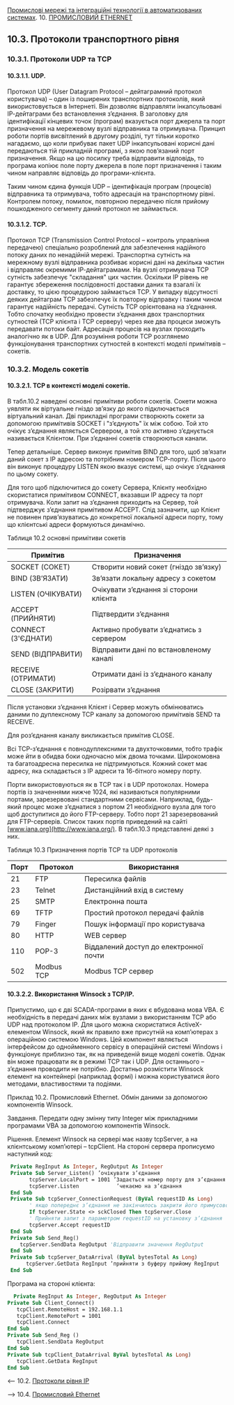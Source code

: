 [Промислові мережі та інтеграційні технології в автоматизованих системах](README.md). 10. [ПРОМИСЛОВИЙ ETHERNET](10.md)

## 10.3. Протоколи транспортного рівня 

### 10.3.1. Протоколи UDP та TCP

#### 10.3.1.1. UDP. 

Протокол UDP (User Datagram Protocol – дейтаграмний протокол користувача) – один із поширених транспортних протоколів, який використовується в Інтернеті. Він дозволяє відправляти інкапсульовані ІР-дейтаграми без встановлення з’єднання. В заголовку для ідентифікації кінцевих точок (програм) вказується порт джерела та порт призначення на мережевому вузлі відправника та отримувача. Принцип роботи портів висвітлений в другому розділі, тут тільки коротко нагадаємо, що коли прибуває пакет UDP інкапсульовані корисні дані передаються тій прикладній програмі, з якою пов’язаний порт призначення. Якщо на цю посилку треба відправити відповідь, то програма копіює поле порту джерела в поле порт призначення і таким чином направляє відповідь до програми-клієнта. 

Таким чином єдина функція UDP – ідентифікація програм (процесів) відправника та отримувача, тобто адресація на транспортному рівні. Контролем потоку, помилок, повторною передачею після прийому пошкодженого сегменту даний протокол не займається. 

#### 10.3.1.2. TCP. 

Протокол TCP (Transmission Control Protocol – контроль управління передачею) спеціально розроблений для забезпечення надійного потоку даних по ненадійній мережі. Транспортна сутність на мережному вузлі відправника розбиває корисні дані на декілька частин і відправляє окремими ІР-дейтаграмами. На вузлі отримувача ТСР сутність забезпечує "складання" цих частин. Оскільки ІР рівень не гарантує збереження послідовності доставки даних та взагалі їх доставку, то цією процедурою займається ТСР. У випадку відсутності деяких дейтаграм ТСР забезпечує їх повторну відправку і таким чином гарантує надійність передачі. Сутність ТСР орієнтована на з’єднання. Тобто спочатку необхідно провести з’єднання двох транспортних сутностей (ТСР клієнта і ТСР серверу) через яке два процеси зможуть передавати потоки байт. Адресація процесів на вузлах проходить аналогічно як в UDP. Для розуміння роботи ТСР розглянемо функціонування транспортних сутностей в контексті моделі примітивів – сокетів. 

### 10.3.2. Модель сокетів

#### 10.3.2.1. TCP в контексті моделі сокетів. 

В табл.10.2 наведені основні примітиви роботи сокетів. Сокети можна уявляти як віртуальне гніздо зв’язку до якого підключається віртуальний канал. Дві прикладні програми створюють сокети за допомогою примітивів SOCKET і "з’єднують" їх між собою. Той хто очікує з’єднання являється Сервером, а той хто активно з’єднується називається Клієнтом. При з’єднанні сокетів створюються канали.  

Тепер детальніше. Сервер виконує примітив BIND для того, щоб зв’язати даний сокет з ІР адресою та потрібним номером ТСР-порту. Після цього він виконує процедуру LISTEN якою вказує системі, що очікує з’єднання по цьому сокету. 

Для того щоб підключитися до сокету Сервера, Клієнту необхідно скористатися примітивом CONNECT, вказавши ІР адресу та порт отримувача. Коли запит на з’єднання приходить на Сервер, той підтверджує з’єднання примітивом ACCEPT. Слід зазначити, що Клієнт не повинен прив’язуватись до конкретної локальної адреси порту, тому що клієнтські адреси формуються динамічно.

Таблиця 10.2 основні примітиви сокетів

| Примітив            | Призначення                              |
| ------------------- | ---------------------------------------- |
| SOCKET  (СОКЕТ)     | Створити  новий сокет (гніздо зв’язку)   |
| BIND  (ЗВ’ЯЗАТИ)    | Зв’язати  локальну адресу з сокетом      |
| LISTEN  (ОЧІКУВАТИ) | Очікувати  з’єднання зі сторони клієнта  |
| ACCEPT  (ПРИЙНЯТИ)  | Підтвердити  з’єднання                   |
| CONNECT  (З'ЄДНАТИ) | Активно  пробувати з’єднатись з сервером |
| SEND  (ВІДПРАВИТИ)  | Відправити  дані по встановленому каналі |
| RECEIVE  (ОТРИМАТИ) | Отримати  дані із з’єднаного каналу      |
| CLOSE  (ЗАКРИТИ)    | Розірвати  з’єднання                     |

Після установки з’єднання Клієнт і Сервер можуть обмінюватись даними по дуплексному ТСР каналу за допомогою примітивів SEND та RECEIVE.

Для роз’єднання каналу викликається примітив CLOSE.  

Всі ТСР-з’єднання є повнодуплексними та двухточковими, тобто трафік може йти в обидва боки одночасно між двома точками. Широкомовна та багатоадресна пересилка не підтримуються. Кожний сокет має адресу, яка складається з ІР адреси та 16-бітного номеру порту. 

Порти використовуються як в TCP так і в UDP протоколах. Номера портів із значеннями нижче 1024, які називаються популярними портами, зарезервовані стандартними сервісами. Наприклад, будь-який процес може з’єднатися з портом 21 необхідного вузла для того щоб доступитися до його FTP-серверу. Тобто порт 21 зарезервований для FTP-серверів. Список таких портів приведений на сайті [www.iana.org](http://www.iana.org/). В табл.10.3 представлені деякі з них.

Таблиця 10.3 Призначення портів TCP та UDP протоколів

| Порт | Протокол   | Використання                           |
| ---- | ---------- | -------------------------------------- |
| 21   | FTP        | Пересилка файлів                       |
| 23   | Telnet     | Дистанційний вхід в систему            |
| 25   | SMTP       | Електронна пошта                       |
| 69   | TFTP       | Простий протокол передачі файлів       |
| 79   | Finger     | Пошук інформації про користувача       |
| 80   | HTTP       | WEB сервер                             |
| 110  | POP-3      | Віддалений доступ до електронної почти |
| 502  | Modbus TCP | Modbus TCP сервер                      |

#### 10.3.2.2. Використання Winsock з TCP/IP. 

Припустимо, що є дві SCADA-програми в яких є вбудована мова VBA. Є необхідність в передачі даних між вузлами з використанням ТСР або UDP над протоколом IP. Для цього можна скористатися ActiveX-елементом Winsock, який як правило вже присутній на комп’ютерах з операційною системою Windows. Цей компонент являється інтерфейсом до однойменного сервісу в операційній системі Windows і функціонує приблизно так, як на приведеній вище моделі сокетів. Однак він може працювати як в режимі TCP так і UDP. Для останнього – з’єднання проводити не потрібно. Достатньо розмістити Winsock елемент на контейнері (наприклад формі) і можна користуватися його методами, властивостями та подіями. 

Приклад 10.2. Промисловий Ethernet. Обмін даними за допомогою компонентів Winsock. 

Завдання. Передати одну змінну типу Integer між прикладними програмами VBA за допомогою компонентів Winsock. 

Рішення. Елемент Winsock на сервері має назву tcpServer, а на клієнтському комп’ютері – tcpClient.  На стороні сервера прописуємо наступний код:

```vb
 Private RegInput As Integer, RegOutput As Integer
 Private Sub Server_Listen() ’очікувати з’єднання
	   tcpServer.LocalPort = 1001 ’Задається номер порту для з’єднання 
	   tcpServer.Listen 		   ’чекаємо на з’єднання	
 End Sub
 Private Sub tcpServer_ConnectionRequest (ByVal requestID As Long)
	   ' якщо попереднє з’єднання не закінчилось закрити його примусово
   	   If tcpServer.State <> sckClosed Then tcpServer.Close
	   ' Прийняти запит з параметром requestID на установку з’єднання
	   tcpServer.Accept requestID
 End Sub
 Private Sub Send_Reg()
	tcpServer.SendData RegOutput 'Відправити значення RegOutput
 End Sub
 Private Sub tcpServer_DataArrival (ByVal bytesTotal As Long)
      tcpServer.GetData RegInput ’прийняти з буферу прийому RegInput
 End Sub
```

Програма на стороні клієнта:

```vb
  Private RegInput As Integer, RegOutput As Integer
Private Sub Client_Connect()
   tcpClient.RemoteHost = 192.168.1.1
   tcpClient.RemotePort = 1001
   tcpClient.Connect
End Sub
Private Sub Send_Reg ()
   tcpClient.SendData RegOutput
End Sub
Private Sub tcpClient_DataArrival ByVal bytesTotal As Long)
   tcpClient.GetData RegInput
End Sub

```



<-- 10.2. [Протоколи рівня ІР](10_2.md)  

--> 10.4. [Промисловий Ethernet](10_4.md) 

